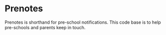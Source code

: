 Prenotes
========

Prenotes is shorthand for pre-school notifications.  This code base is to help pre-schools and parents keep in touch.
